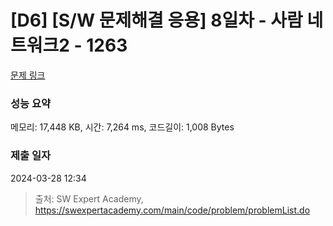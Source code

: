 # [D6] [S/W 문제해결 응용] 8일차 - 사람 네트워크2 - 1263 

[문제 링크](https://swexpertacademy.com/main/code/problem/problemDetail.do?contestProbId=AV18P2B6Iu8CFAZN) 

### 성능 요약

메모리: 17,448 KB, 시간: 7,264 ms, 코드길이: 1,008 Bytes

### 제출 일자

2024-03-28 12:34



> 출처: SW Expert Academy, https://swexpertacademy.com/main/code/problem/problemList.do